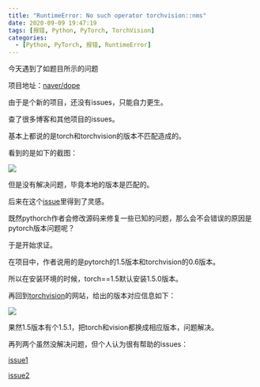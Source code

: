 ```yaml
---
title: "RuntimeError: No such operator torchvision::nms"
date: 2020-09-09 19:47:19
tags: [报错, Python, PyTorch, TorchVision]
categories: 
  - [Python, PyTorch, 报错, RuntimeError]
---
```

今天遇到了如题目所示的问题

项目地址：[naver/dope](https://github.com/naver/dope)

由于是个新的项目，还没有issues，只能自力更生。

<!-- more -->

查了很多博客和其他项目的issues。

基本上都说的是torch和torchvision的版本不匹配造成的。

看到的是如下的截图：

<img src="/images/pytorchError1/img1.png">

但是没有解决问题，毕竟本地的版本是匹配的。

后来在这个[issue](https://github.com/pytorch/vision/issues/1622)里得到了灵感。

既然pythorch作者会修改源码来修复一些已知的问题，那么会不会错误的原因是pytorch版本问题呢？

于是开始求证。

在项目中，作者说用的是pytorch的1.5版本和torchvision的0.6版本。

所以在安装环境的时候，torch==1.5默认安装1.5.0版本。

再回到[torchvision](https://github.com/pytorch/vision)的网站，给出的版本对应信息如下：

<img src="/images/pytorchError1/img2.png">

果然1.5版本有个1.5.1，把torch和vision都换成相应版本，问题解决。

再列两个虽然没解决问题，但个人认为很有帮助的issues：

[issue1](https://github.com/pytorch/vision/issues/1405)

[issue2](https://github.com/pytorch/vision/issues/1489)
